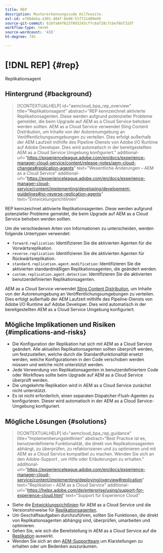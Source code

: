```yaml
---
title: REP
description: Mustererkennungscode Hilfeseite.
exl-id: e788deba-a301-404f-8e90-51f721409e69
source-git-commit: 616fa84f6237893243cffc8af28c7cbe76bf32d7
workflow-type: tm+mt
source-wordcount: '415'
ht-degree: 74%

---
```


# [!DNL REP] {#rep}

Replikationsagent

## Hintergrund {#background}

>[!CONTEXTUALHELP]
>id="aemcloud_bpa_rep_overview"
>title="Replikationsagent"
>abstract="REP kennzeichnet aktivierte Replikationsagenten. Diese werden aufgrund potenzieller Probleme gemeldet, die beim Upgrade auf AEM as a Cloud Service behoben werden sollten. AEM as a Cloud Service verwendet Sling Content Distribution, um Inhalte von der Autorenumgebung an Veröffentlichungsumgebungen zu verteilen. Dies erfolgt außerhalb der AEM Laufzeit mithilfe des Pipeline-Diensts von Adobe I/O Runtime auf Adobe Developer. Dies wird automatisch in der bereitgestellten AEM as a Cloud Service Umgebung konfiguriert."
>additional-url="https://experienceleague.adobe.com/en/docs/experience-manager-cloud-service/content/release-notes/aem-cloud-changes#replication-agents" text="Wesentliche Änderungen – AEM as a Cloud Service"
>additional-url="https://experienceleague.adobe.com/en/docs/experience-manager-cloud-service/content/implementing/developing/development-guidelines#no-reverse-replication-agents" text="Entwicklungsrichtlinien"

REP kennzeichnet aktivierte Replikationsagenten. Diese werden aufgrund potenzieller Probleme gemeldet, die beim Upgrade auf AEM as a Cloud Service behoben werden sollten.

Um die verschiedenen Arten von Informationen zu unterscheiden, werden folgende Untertypen verwendet:

* `forward.replication`: Identifizieren Sie die aktivierten Agenten für die Vorwärtsreplikation.
* `reverse.replication`: Identifizieren Sie die aktivierten Agenten für Rückwärtsreplikation.
* `standard.replication.agent.modification`: Identifizieren Sie die aktivierten standardmäßigen Replikationsagenten, die geändert werden.
* `custom.replication.agent.detection`: Identifizieren Sie die aktivierten benutzerdefinierten Replikationsagenten.

AEM as a Cloud Service verwendet [Sling Content Distribution](https://sling.apache.org/documentation/bundles/content-distribution.html), um Inhalte von der Autorenumgebung an Veröffentlichungsumgebungen zu verteilen. Dies erfolgt außerhalb der AEM Laufzeit mithilfe des Pipeline-Diensts von Adobe I/O Runtime auf Adobe Developer. Dies wird automatisch in der bereitgestellten AEM as a Cloud Service Umgebung konfiguriert.

## Mögliche Implikationen und Risiken {#implications-and-risks}

* Die Konfiguration der Replikation hat sich mit AEM as a Cloud Service geändert. Alle aktuellen Replikationsagenten sollten überprüft werden, um festzustellen, welche durch die Standardfunktionalität ersetzt werden, welche Konfigurationen in den Code verschoben werden müssen und welche nicht unterstützt werden.
* Jede Verwendung von Replikationsagenten in benutzerdefiniertem Code oder Workflows sollte beim Upgrade auf AEM as a Cloud Service überprüft werden.
* Die umgekehrte Replikation wird in AEM as a Cloud Service zunächst nicht unterstützt.
* Es ist nicht erforderlich, einen separaten Dispatcher-Flush-Agenten zu konfigurieren. Dieser wird automatisch in der AEM as a Cloud Service-Umgebung konfiguriert.

## Mögliche Lösungen {#solutions}

>[!CONTEXTUALHELP]
>id="aemcloud_bpa_rep_guidance"
>title="Implementierungsleitlinien"
>abstract="Best Practice ist es, benutzerdefinierte Funktionalität, die direkt von Replikationsagenten abhängt, zu überprüfen, zu refaktorisieren und zu optimieren und mit AEM as a Cloud Service kompatibel zu machen. Wenden Sie sich an den Adobe-Support , um Hilfe oder Erläuterungen zu erhalten."
>additional-url="https://experienceleague.adobe.com/en/docs/experience-manager-cloud-service/content/implementing/deploying/overview#replication" text="Replikation – AEM as a Cloud Service"
>additional-url="https://helpx.adobe.com/de/enterprise/using/support-for-experience-cloud.html" text="Support für Experience Cloud"

* Siehe die [Entwicklungsrichtlinien](https://experienceleague.adobe.com/en/docs/experience-manager-cloud-service/content/implementing/developing/development-guidelines#no-reverse-replication-agents) für AEM as a Cloud Service und die Versionshinweise für [Replikationsagenten](https://experienceleague.adobe.com/en/docs/experience-manager-cloud-service/content/release-notes/aem-cloud-changes#replication-agents).
* Um Geschäftsaufgaben durchzuführen, sollten Sie Funktionen, die direkt von Replikationsagenten abhängig sind, überprüfen, umarbeiten und optimieren.
* Sehen Sie, wie sich die Bereitstellung in AEM as a Cloud Service auf die [Replikation](https://experienceleague.adobe.com/en/docs/experience-manager-cloud-service/content/implementing/deploying/overview#replication) auswirkt.
* Wenden Sie sich an den [AEM-Supportteam](https://helpx.adobe.com/de/enterprise/using/support-for-experience-cloud.html) um Klarstellungen zu erhalten oder um Bedenken auszuräumen.
